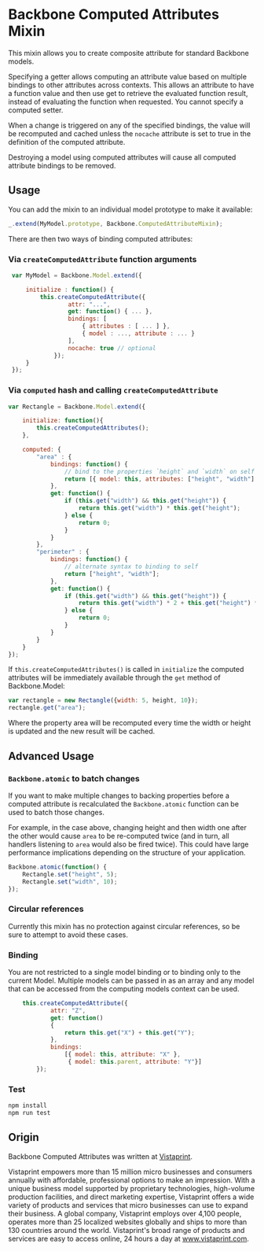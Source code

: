 # Backbone Computed Attributes Mixin

This mixin allows you to create composite attribute for standard Backbone models.    

Specifying a getter allows computing an attribute value based on multiple bindings to other attributes across contexts.  This allows an attribute to have a function value and then use get to retrieve the evaluated function result, instead of evaluating the function when requested. You cannot specify a computed setter. 

When a change is triggered on any of the specified bindings, the value will be recomputed and cached unless the `nocache` attribute is set to true in the definition of the computed attribute.

Destroying a model using computed attributes will cause all computed attribute bindings to be removed.

## Usage

You can add the mixin to an individual model prototype to make it available:

```javascript
_.extend(MyModel.prototype, Backbone.ComputedAttributeMixin);
```

There are then two ways of binding computed attributes:


### Via `createComputedAttribute` function arguments
```javascript
 var MyModel = Backbone.Model.extend({

     initialize : function() {
         this.createComputedAttribute({
                 attr: "...",
                 get: function() { ... },
                 bindings: [
                     { attributes : [ ... ] },
                     { model : ..., attribute : ... }
                 ],
                 nocache: true // optional
             });
     }
 });
```

### Via `computed` hash and calling `createComputedAttribute`
```javascript
var Rectangle = Backbone.Model.extend({

    initialize: function(){
        this.createComputedAttributes();
    },

    computed: {
        "area" : {
            bindings: function() {
				// bind to the properties `height` and `width` on self
                return [{ model: this, attributes: ["height", "width"] }];
            },
            get: function() {
                if (this.get("width") && this.get("height")) {
                    return this.get("width") * this.get("height");
                } else {
                    return 0;
                }
            }
        },
        "perimeter" : {
            bindings: function() {
				// alternate syntax to binding to self
                return ["height", "width"];
            },
            get: function() {
                if (this.get("width") && this.get("height")) {
                    return this.get("width") * 2 + this.get("height") * 2;
                } else {
                    return 0;
                }
            }
        }
    }
});
```

If `this.createComputedAttributes()` is called in `initialize` the computed attributes will be immediately available through the `get` method of Backbone.Model:
```javascript
var rectangle = new Rectangle({width: 5, height, 10});
rectangle.get("area");
```

Where the property area will be recomputed every time the width or height is updated and the new result will be cached.

## Advanced Usage

### `Backbone.atomic` to batch changes

If you want to make multiple changes to backing properties before a computed attribute is recalculated the `Backbone.atomic` function can be used to batch those changes.  

For example, in the case above, changing height and then width one after the other would cause `area` to be re-computed twice (and in turn, all handlers listening to `area` would also be fired twice). This could have large performance implications depending on the structure of your application.

```javascript
Backbone.atomic(function() {
    Rectangle.set("height", 5);
    Rectangle.set("width", 10);
});
```

### Circular references

Currently this mixin has no protection against circular references, so be sure to attempt to avoid these cases.

### Binding 
You are not restricted to a single model binding or to binding only to the current Model.  Multiple models can be passed in as an array and any model that can be accessed from the computing models context can be used.

```javascript
	this.createComputedAttribute({
			attr: "Z",
			get: function()
			{
				return this.get("X") + this.get("Y");
			},
			bindings:
				[{ model: this, attribute: "X" },
				 { model: this.parent, attribute: "Y"}]
		});
```

### Test
```javascript
npm install
npm run test
```

## Origin

Backbone Computed Attributes was written at [Vistaprint](http://www.vistaprint.com).

Vistaprint empowers more than 15 million micro businesses and consumers annually with affordable, professional options to make an impression. With a unique business model supported by proprietary technologies, high-volume production facilities, and direct marketing expertise, Vistaprint offers a wide variety of products and services that micro businesses can use to expand their business. A global company, Vistaprint employs over 4,100 people, operates more than 25 localized websites globally and ships to more than 130 countries around the world. Vistaprint's broad range of products and services are easy to access online, 24 hours a day at www.vistaprint.com.
